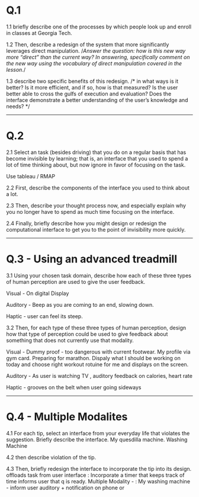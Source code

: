 
# Q.1
1.1 briefly describe one of the processes by which people look up and enroll in classes at Georgia Tech. 

1.2 Then, describe a redesign of the system that more significantly leverages direct manipulation. 
/*Answer the question: how is this new way more “direct” than the current way? In answering, specifically comment on the new way using the vocabulary of direct manipulation covered in the lesson.*/



1.3 describe two specific benefits of this redesign. 
/* in what ways is it better? Is it more efficient, and if so, how is that measured? Is the user better able to cross the gulfs of execution and evaluation? Does the interface demonstrate a better understanding of the user’s knowledge and needs? */


----------------------------------------------------------------------------------------

# Q.2 
2.1 Select an task (besides driving) that you do on a regular basis that has become invisible by learning; that is, an interface that you used to spend a lot of time thinking about, but now ignore in favor of focusing on the task. 

Use tableau / RMAP

2.2 First, describe the components of the interface you used to think about a lot. 


2.3 Then, describe your thought process now, and especially explain why you no longer have to spend as much time focusing on the interface. 


2.4 Finally, briefly describe how you might design or redesign the computational interface to get you to the point of invisibility more quickly.


----------------------------------------------------------------------------------------

# Q.3 - Using an advanced treadmill

3.1 Using your chosen task domain, describe how each of these three types of human perception are used to give the user feedback.

Visual - On digital Display

Auditory - Beep as you are coming to an end, slowing down.

Haptic - user can feel its steep.

3.2 Then, for each type of these three types of human perception, design how that type of perception could be used to give feedback about something that does not currently use that modality. 

Visual - Dummy proof - too dangerous with current footwear. My profile via gym card. Preparing for marathon. Dispaly what I should be working on today and choose right workout rotuine for me and displays on the screen.

Auditory - As user is watching TV , auditory feedback on calories, heart rate  

Haptic - grooves on the belt when user going sideways

----------------------------------------------------------------------------------------

# Q.4 -  Multiple  Modalites

4.1 For each tip, select an interface from your everyday life that violates the suggestion. Briefly describe the interface.
My quesdilla machine.
Washing Machine

4.2 then describe violation of the tip. 


4.3 Then, briefly redesign the interface to incorporate the tip into its design.
offloads task from user interface :  Incorporate a timer that keeps track of time informs user that q is ready.
Multiple Modality - : My washing machine - inform user auditory + notification on phone or 

